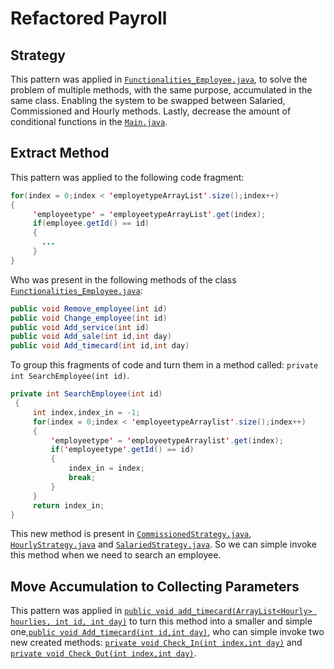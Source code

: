 # Refactored Payroll

 ## Strategy
 
  This pattern was applied in [`Functionalities_Employee.java`](https://github.com/Tayco110/Payroll/blob/main/Payroll/src/functionalities/Functionalities_Employee.java), to solve    the problem of multiple methods, with the same purpose, accumulated in the same class. Enabling the system to be swapped between Salaried, Commissioned and Hourly methods. Lastly, decrease the amount of conditional functions in the [`Main.java`](https://github.com/Tayco110/Payroll/blob/main/Payroll/src/Main.java).
  
 ## Extract Method
 
  This pattern was applied to the following code fragment:
  ```java
  for(index = 0;index < 'employetypeArrayList'.size();index++)
  {
       'employeetype' = 'employeetypeArrayList'.get(index);
       if(employee.getId() == id)
       {
         ...
       }
  }
  ```
  Who was present in the following methods of the class [`Functionalities_Employee.java`](https://github.com/Tayco110/Payroll/blob/main/Payroll/src/functionalities/Functionalities_Employee.java):
  ```java
  public void Remove_employee(int id)
  public void Change_employee(int id)
  public void Add_service(int id)
  public void Add_sale(int id,int day)
  public void Add_timecard(int id,int day)
  ```
  To group this fragments of code and turn them in a method called: `private int SearchEmployee(int id)`.
  ```java
  private int SearchEmployee(int id)
   {
       int index,index_in = -1;
       for(index = 0;index < 'employeetypeArraylist'.size();index++)
       {
           'employeetype' = 'employeetypeArraylist'.get(index);
           if('employeetype'.getId() == id)
           {
               index_in = index;
               break;
           }
       }
       return index_in;
  }
  ```
  This new method is present in [`CommissionedStrategy.java`](https://github.com/Tayco110/Refactored_Payroll/blob/main/Refactored%20Payroll/src/functionalities/CommissionedStrategy.java), [`HourlyStrategy.java`](https://github.com/Tayco110/Refactored_Payroll/blob/main/Refactored%20Payroll/src/functionalities/HourlyStrategy.java) and [`SalariedStrategy.java`](https://github.com/Tayco110/Refactored_Payroll/blob/main/Refactored%20Payroll/src/functionalities/SalariedStrategy.java). So we can simple invoke this method when we need to search an employee.
  
  ## Move Accumulation to Collecting Parameters
  
  This pattern was applied in [`public void add_timecard(ArrayList<Hourly> hourlies, int id, int day)`](https://github.com/Tayco110/Payroll/blob/main/Payroll/src/functionalities/Functionalities_Employee.java#L809) to turn this method into a smaller and simple one,[`public void Add_timecard(int id,int day)`](https://github.com/Tayco110/Refactored_Payroll/blob/main/Refactored%20Payroll/src/functionalities/HourlyStrategy.java#L347), who can simple invoke two new created methods: [`private void Check_In(int index,int day)`](https://github.com/Tayco110/Refactored_Payroll/blob/main/Refactored%20Payroll/src/functionalities/HourlyStrategy.java#L40) and [`private void Check_Out(int index,int day)`](https://github.com/Tayco110/Refactored_Payroll/blob/main/Refactored%20Payroll/src/functionalities/HourlyStrategy.java#L63).
